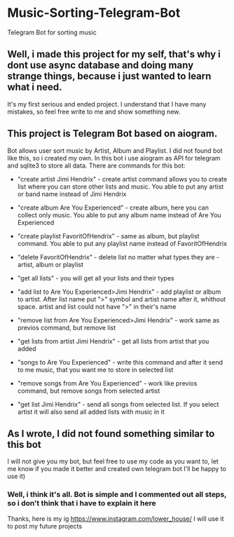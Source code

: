 # Music-Sorting-Telegram-Bot
Telegram Bot for sorting music


## Well, i made this project for my self, that's why i dont use async database and doing many strange things, because i just wanted to learn what i need.
It's my first serious and ended project. I understand that I have many mistakes, so feel free write to me and show something new. 

## This project is Telegram Bot based on aiogram. 
Bot allows user sort music by Artist, Album and Playlist. I did not found bot like this, so i created my own.
In this bot i use aiogram as API for telegram and sqlite3 to store all data.
There are commands for this bot:
- "create artist Jimi Hendrix" - create artist command allows you to create list where you can store other lists and music. You able to put any artist or band name instead of Jimi Hendrix

- "create album Are You Experienced" - create album, here you can collect only music. You able to put any album name instead of Are You Experienced

- "create playlist FavoritOfHendrix" - same as album, but playlist command.  You able to put any playlist name instead of FavoritOfHendrix

- "delete FavoritOfHendrix" - delete list no matter what types they are - artist, album or playlist

- "get all lists" - you will get all your lists and their types

- "add list to Are You Experienced>Jimi Hendrix" - add playlist or album to artist. After list name put ">" symbol and artist name after it, whithout space. artist and list could not have ">" in their's name

- "remove list from Are You Experienced>Jimi Hendrix" - work same as previos command, but remove list

- "get lists from artist Jimi Hendrix" - get all lists from artist that you added

- "songs to Are You Experienced" - write this command and after it send to me music, that you want me to store in selected list

- "remove songs from Are You Experienced" - work like previos command, but remove songs from selected artist

- "get list Jimi Hendrix" - send all songs from selected list. If you select artist it will also send all added lists with music in it

## As I wrote, I did not found something similar to this bot
I will not give you my bot, but feel free to use my code as you want to, let me know if you made it better and created own telegram bot
I'll be happy to use it) 

### Well, i think it's all. Bot is simple and I commented out all steps, so i don't think that i have to explain it here

Thanks, here is my ig https://www.instagram.com/lower_house/ I will use it to post my future projects

